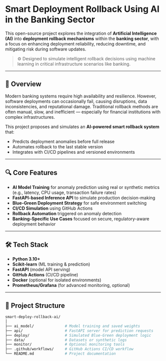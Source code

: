 # Smart Deployment Rollback Using AI in the Banking Sector

This open-source project explores the integration of **Artificial Intelligence (AI)** into **deployment rollback mechanisms** within the **banking sector**, with a focus on enhancing deployment reliability, reducing downtime, and mitigating risk during software updates.

> ⚙️ Designed to simulate intelligent rollback decisions using machine learning in critical infrastructure scenarios like banking.

---

## 📘 Overview

Modern banking systems require high availability and resilience. However, software deployments can occasionally fail, causing disruptions, data inconsistencies, and reputational damage. Traditional rollback methods are often manual, slow, and inefficient — especially for financial institutions with complex infrastructures.

This project proposes and simulates an **AI-powered smart rollback system** that:
- Predicts deployment anomalies before full release
- Automates rollback to the last stable version
- Integrates with CI/CD pipelines and versioned environments

---

## 🔍 Core Features

- **AI Model Training** for anomaly prediction using real or synthetic metrics (e.g., latency, CPU usage, transaction failure rates)
- **FastAPI-based Inference API** to simulate production decision-making
- **Blue-Green Deployment Strategy** for safe environment switching
- **CI/CD Simulation** using GitHub Actions
- **Rollback Automation** triggered on anomaly detection
- **Banking-Specific Use Cases** focused on secure, regulatory-aware deployment behavior

---

## 🛠️ Tech Stack

- **Python 3.10+**
- **Scikit-learn** (ML training & prediction)
- **FastAPI** (model API serving)
- **GitHub Actions** (CI/CD pipeline)
- **Docker** (optional for isolated environments)
- **Prometheus/Grafana** (for advanced monitoring, optional)

---

## 📁 Project Structure

```bash
smart-deploy-rollback-ai/
│
├── ai_model/              # Model training and saved weights
├── api/                   # FastAPI server for prediction requests
├── deploy/                # Simulated Blue-Green deployment logic
├── data/                  # Datasets or synthetic logs
├── monitor/               # Optional monitoring tools
├── .github/workflows/     # GitHub Actions CI/CD workflow
└── README.md              # Project documentation
